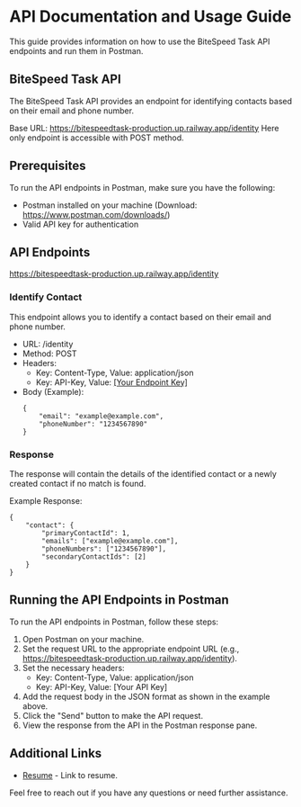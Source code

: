 # API Documentation and Usage Guide

This guide provides information on how to use the BiteSpeed Task API endpoints and run them in Postman.

## BiteSpeed Task API

The BiteSpeed Task API provides an endpoint for identifying contacts based on their email and phone number.

Base URL: https://bitespeedtask-production.up.railway.app/identity
Here only endpoint is accessible with POST method.

## Prerequisites

To run the API endpoints in Postman, make sure you have the following:

- Postman installed on your machine (Download: https://www.postman.com/downloads/)
- Valid API key for authentication

## API Endpoints
https://bitespeedtask-production.up.railway.app/identity

### Identify Contact

This endpoint allows you to identify a contact based on their email and phone number.

- URL: /identity
- Method: POST
- Headers: 
    - Key: Content-Type, Value: application/json
    - Key: API-Key, Value: [[Your Endpoint Key]](https://bitespeedtask-production.up.railway.app/identity)
- Body (Example):
    ```
    {
        "email": "example@example.com",
        "phoneNumber": "1234567890"
    }
    ```

### Response

The response will contain the details of the identified contact or a newly created contact if no match is found.

Example Response:
```
{
    "contact": {
        "primaryContactId": 1,
        "emails": ["example@example.com"],
        "phoneNumbers": ["1234567890"],
        "secondaryContactIds": [2]
    }
}
```

## Running the API Endpoints in Postman

To run the API endpoints in Postman, follow these steps:

1. Open Postman on your machine.
2. Set the request URL to the appropriate endpoint URL (e.g., https://bitespeedtask-production.up.railway.app/identity).
3. Set the necessary headers:
   - Key: Content-Type, Value: application/json
   - Key: API-Key, Value: [Your API Key]
4. Add the request body in the JSON format as shown in the example above.
5. Click the "Send" button to make the API request.
6. View the response from the API in the Postman response pane.

## Additional Links

- [Resume]([https://your-resume-link.com](https://drive.google.com/file/d/1L_KCcIBjF8h-AthIZlS-wkB1vuOJffmK/view?usp=drive_link)) - Link to resume.

Feel free to reach out if you have any questions or need further assistance.
